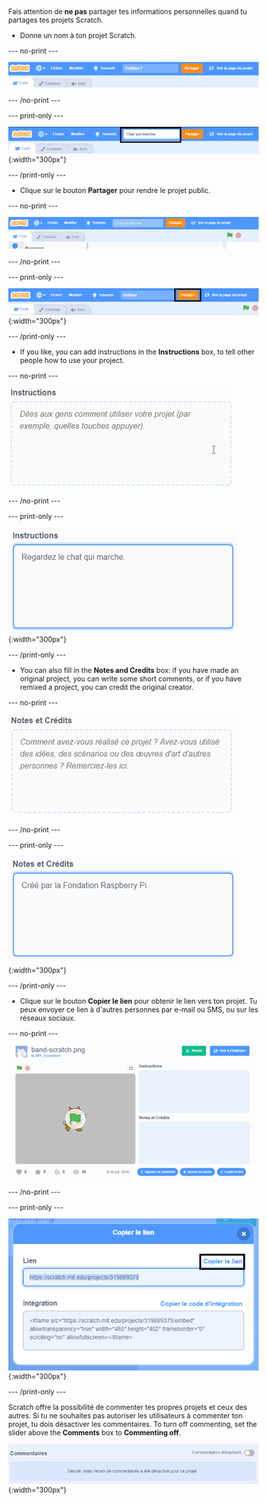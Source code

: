 Fais attention de **ne pas** partager tes informations personnelles quand tu partages tes projets Scratch.

- Donne un nom à ton projet Scratch.

--- no-print ---

![Changing "Untitled" to "Walking Cat" to name the project, in the box to the left of the orange 'Share' button at the top of the screen.](images/name_file.gif)

--- /no-print ---

--- print-only ---

![The project name box with the new name 'Walking Cat' highlighted, to the left of the orange 'Share' button at the top of the screen.](images/name_file.png){:width="300px"}

--- /print-only ---

- Clique sur le bouton **Partager** pour rendre le projet public.

--- no-print ---

![Clique sur le bouton orange « Partager » en haut de l'écran. Then, a message appears saying "Your project is now shared."](images/share.gif)

--- /no-print ---

--- print-only ---

![The orange 'Share' button at the top of the screen highlighted.](images/share.png){:width="300px"}

--- /print-only ---

- If you like, you can add instructions in the **Instructions** box, to tell other people how to use your project.

--- no-print ---

![Taper "Regardez le chat qui marche" dans la case « Instructions ».](images/add_instructions.gif)

--- /no-print ---

--- print-only ---

![The 'Instructions' box, showing "Watch the cat walk" typed in.](images/add_instructions.png){:width="300px"}

--- /print-only ---

- You can also fill in the **Notes and Credits** box: if you have made an original project, you can write some short comments, or if you have remixed a project, you can credit the original creator.

--- no-print ---

![Taper "Créé par la Fondation Raspberry Pi" dans la case « Notes et crédits ».](images/notes_and_credits.gif)

--- /no-print ---

--- print-only ---

![The 'Notes and Credits' box, showing "Made by The Raspberry Pi Foundation" typed in.](images/notes_and_credits.png){:width="300px"}

--- /print-only ---

- Clique sur le bouton **Copier le lien** pour obtenir le lien vers ton projet. Tu peux envoyer ce lien à d'autres personnes par e-mail ou SMS, ou sur les réseaux sociaux.

--- no-print ---

![Clicking on 'Copy Link', which opens a 'Copy Link' dialog box. Then, in the dialog box, highlighting the URL under 'Link', and selecting 'Copy link'.](images/copy_link.gif)

--- /no-print ---

--- print-only ---

![The 'Copy link' button highlighted, in the 'Copy Link' dialog box.](images/copy_link.png){:width="300px"}

--- /print-only ---

Scratch offre la possibilité de commenter tes propres projets et ceux des autres. Si tu ne souhaites pas autoriser les utilisateurs à commenter ton projet, tu dois désactiver les commentaires. To turn off commenting, set the slider above the **Comments** box to **Commenting off**.

![The slider above the 'Comments' box is in the 'Commenting off' position. A message is shown saying "Sorry, comment posting has been turned off for this project."](images/comments-off.png){:width="300px"}
